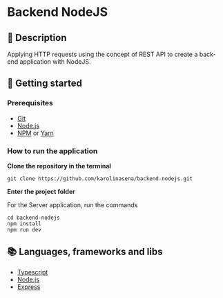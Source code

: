 # Backend NodeJS

## :pencil: Description

Applying HTTP requests using the concept of REST API to create a back-end application with NodeJS. 

## :rocket: Getting started

### Prerequisites

- [Git](https://git-scm.com/)
- [Node.js](https://pt-br.reactjs.org/)
- [NPM](https://www.npmjs.com/) or [Yarn](https://yarnpkg.com/)

### How to run the application

**Clone the repository in the terminal**

```
git clone https://github.com/karolinasena/backend-nodejs.git
```

**Enter the project folder**

For the Server application, run the commands
```
cd backend-nodejs
npm install
npm run dev
```
## :books: Languages, frameworks and libs

- [Typescript](https://www.typescriptlang.org/)
- [Node.js](https://nodejs.org/en/)
- [Express](https://expressjs.com/)
